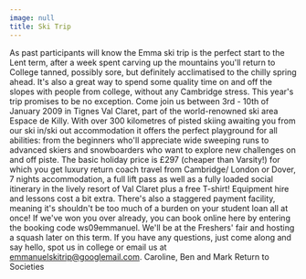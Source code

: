 ```yaml
---
image: null
title: Ski Trip
---
```


As past participants will know the Emma ski trip is the perfect start to the Lent term, after a week spent carving up the mountains you'll return to College tanned, possibly sore, but definitely acclimatised to the chilly spring ahead. It's also a great way to spend some quality time on and off the slopes with people from college, without any Cambridge stress.
This year's trip promises to be no exception. Come join us between 3rd - 10th of January 2009 in Tignes Val Claret, part of the world-renowned ski area Espace de Killy. With over 300 kilometres of pisted skiing awaiting you from our ski in/ski out accommodation it offers the perfect playground for all abilities: from the beginners who'll appreciate wide sweeping runs to advanced skiers and snowboarders who want to explore new challenges on and off piste.
The basic holiday price is £297 (cheaper than Varsity!) for which you get luxury return coach travel from Cambridge/ London or Dover, 7 nights accommodation, a full lift pass as well as a fully loaded social itinerary in the lively resort of Val Claret plus a free T-shirt! Equipment hire and lessons cost a bit extra. There's also a staggered payment facility, meaning it's shouldn't be too much of a burden on your student loan all at once!
If we've won you over already, you can book online here by entering the booking code ws09emmanuel.
We'll be at the Freshers' fair and hosting a squash later on this term. If you have any questions, just come along and say hello, spot us in college or email us at emmanuelskitrip@googlemail.com.
Caroline, Ben and Mark
Return to Societies